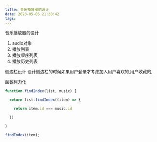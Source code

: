 ```yaml
---
title: 音乐播放器的设计
date: 2023-05-05 21:30:42
tags:  
---
```

音乐播放器的设计
1. audio对象
2. 播放列表
3. 播放顺序列表
4. 播放历史列表

侧边栏设计
设计侧边栏的时候如果用户登录才考虑加入用户喜欢的,用户收藏的,


函数柯力化
```JavaScript
function findIndex(list, music) {

  return list.findIndex((item) => {

    return item.id === music.id

  })

}

findIndex(item);

```

